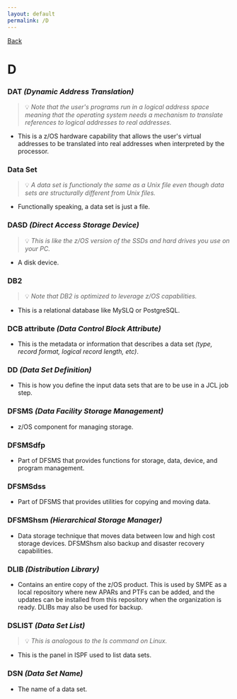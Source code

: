 ```yaml
---
layout: default
permalink: /D
---
```


[Back](/zikipedia/zictionary) 

# D

### DAT *(Dynamic Address Translation)*
> 💡 _Note that the user's programs run in a logical address space meaning that the operating system needs a mechanism to translate references to logical addresses to real addresses._
* This is a z/OS hardware capability that allows the user's virtual addresses to be translated into real addresses when interpreted by the processor.

### Data Set
> 💡 _A data set is functionaly the same as a Unix file even though data sets are structurally different from Unix files._
* Functionally speaking, a data set is just a file.

### DASD *(Direct Access Storage Device)*
> 💡 _This is like the z/OS version of the SSDs and hard drives you use on your PC._
* A disk device.

### DB2
> 💡 _Note that DB2 is optimized to leverage z/OS capabilities._
* This is a relational database like MySLQ or PostgreSQL.

### DCB attribute *(Data Control Block Attribute)*
* This is the metadata or information that describes a data set *(type, record format, logical record length, etc)*.

### DD *(Data Set Definition)*
* This is how you define the input data sets that are to be use in a JCL job step.

### DFSMS *(Data Facility Storage Management)*
* z/OS component for managing storage.

### DFSMSdfp
* Part of DFSMS that provides functions for storage, data, device, and program management.

### DFSMSdss
* Part of DFSMS that provides utilities for copying and moving data.

### DFSMShsm *(Hierarchical Storage Manager)*
* Data storage technique that moves data between low and high cost storage devices. DFSMShsm also backup and disaster recovery capabilities.

### DLIB *(Distribution Library)*
* Contains an entire copy of the z/OS product. This is used by SMPE as a local repository where new APARs and PTFs can be added, and the updates can be installed from this repository when the organization is ready. DLIBs may also be used for backup.

### DSLIST *(Data Set List)*
> 💡 _This is analogous to the ls command on Linux._
* This is the panel in ISPF used to list data sets.

### DSN *(Data Set Name)*
* The name of a data set.